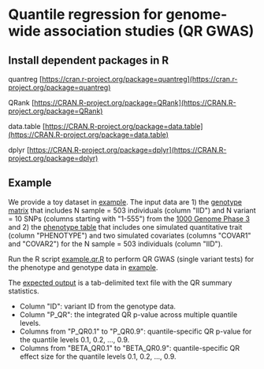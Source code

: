# Quantile regression for genome-wide association studies (QR GWAS)



## Install dependent packages in R
quantreg [https://cran.r-project.org/package=quantreg](https://cran.r-project.org/package=quantreg)

QRank [https://CRAN.R-project.org/package=QRank](https://CRAN.R-project.org/package=QRank)

data.table [https://CRAN.R-project.org/package=data.table](https://CRAN.R-project.org/package=data.table)

dplyr [https://CRAN.R-project.org/package=dplyr](https://CRAN.R-project.org/package=dplyr)



## Example
We provide a toy dataset in [example](/example). 
The input data are 1) the [genotype matrix](example/example.genotype.tsv) that includes N sample = 503 individuals (column "IID") 
and N variant = 10 SNPs (columns starting with "1-555") from the [1000 Genome Phase 3](https://www.internationalgenome.org/category/phase-3/)
and 2) the [phenotype table](example/example.phenotype.tsv) that includes one simulated quantitative trait (column "PHENOTYPE") and two simulated covariates (columns "COVAR1" and "COVAR2") for the N sample = 503 individuals (column "IID").

Run the R script [example.qr.R](example.qr.R) to perform QR GWAS (single variant tests) for the phenotype and genotype data in [example](/example). 

The [expected output](example/example.sumstat.tsv) is a tab-delimited text file with the QR summary statistics. 
- Column "ID": variant ID from the genotype data.
- Column "P_QR": the integrated QR p-value across multiple quantile levels.
- Columns from "P_QR0.1" to "P_QR0.9": quantile-specific QR p-value for the quantile levels 0.1, 0.2, ..., 0.9.
- Columns from "BETA_QR0.1" to "BETA_QR0.9": quantile-specific QR effect size for the quantile levels 0.1, 0.2, ..., 0.9.

